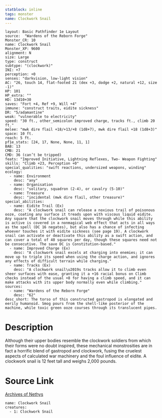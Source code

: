 ```yaml
---
statblock: inline
tags: monster
name: Clockwork Snail
---
```

```statblock
layout: Basic Pathfinder 1e Layout
source:  "Wardens of the Reborn Forge"
Monster_CR: 10
name: Clockwork Snail
Monster_XP: 9600
alignment: N
size: Large
type: construct
subtype: "(clockwork)"
INI: +7
perception: +0
senses: "darkvision, low-light vision"
AC: "26, touch 14, flat-footed 21 (dex +3, dodge +2, natural +12, size -1)"
HP: 101
HP_extra: ""
HD: 13d10+30
saves: "Fort +4, Ref +9, Will +4"
immune: "construct traits, eidite sickness"
DR: "5/adamantine"
weak: "vulnerable to electricity"
speed: "30 ft., other_semicolon improved charge, tracks ft., climb 20 ft."
melee: "mwk dire flail +18/+13/+8 (1d8+7), mwk dire flail +18 (1d8+3)"
space: 10 ft.
reach: 5 ft.
pf1e_stats: [24, 17, None, None, 11, 1]
BAB: 13
CMB: 21
CMD: 36 (can’t be tripped)
feats: "Improved Initiative, Lightning Reflexes, Two- Weapon Fighting"
skills: "Climb +23, Perception +0"
special_qualities: "swift reactions, undersized weapons, winding"
ecology:
  - name: Environment
    desc: "any"
  - name: Organisation
    desc: "solitary, squadron (2-4), or cavalry (5-10)"
  - name: Treasure
    desc: "incidental (mwk dire flail, other treasure)"
special_abilities:
  - name: Eidite Trail (Ex)
    desc: "A clockwork snail can release a noxious trail of poisonous ooze, coating any surface it treads upon with viscous liquid eidite. Any square that the clockwork snail moves through while this ability is active is covered in a nonmagical web effect that acts in all ways as the spell (DC 16 negates), but also has a chance of infecting whoever touches it with eidite sickness (see page 19). A clockwork snail can activate or deactivate this ability as a swift action, and can cover a total of 40 squares per day, though these squares need not be consecutive. The save DC is Constitution-based."
  - name: Improved Charge (Ex)
    desc: "A clockwork snail excels at charging into enemies; it can move up to triple its speed when using the charge action, and ignores any effects of difficult terrain while charging."
  - name: Tracks (Ex)
    desc: "A clockwork snail\u2019s tracks allow it to climb even sheer surfaces with ease, granting it a +16 racial bonus on Climb checks instead of the usual +8 for having a climb speed, and it can make attacks with its upper body normally even while climbing."
sources:
  - name: "Wardens of the Reborn Forge"
    desc: "62"
desc_short: The torso of this constructed gastropod is elongated and eerily humanoid. Smog pours from the shell-like posterior of the machine, while toxic green ooze courses through its translucent pipes.
```
# Description
Although their upper bodies resemble the clockwork soldiers from which their forms were no doubt inspired, these mechanical monstrosities are in fact a horrific blend of gastropod and clockwork, fusing the cruelest aspects of calculated war machinery and the foul influence of eidite. A clockwork snail is 12 feet tall and weighs 2,000 pounds.
# Source Link
[Archives of Nethys](https://aonprd.com/MonsterDisplay.aspx?ItemName=Clockwork%20Snail)
```encounter-table
name: Clockwork Snail
creatures:
  - 1: Clockwork Snail
```
